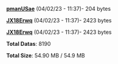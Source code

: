 [**pmanUSae**](/data/pmanUSae.txt) (04/02/23 - 11:37)- 204 bytes

[**JX18Erwq**](/data/JX18Erwq.txt) (04/02/23 - 11:37)- 2423 bytes

[**JX18Erwq**](/data/JX18Erwq.txt) (04/02/23 - 11:37)- 2423 bytes

**Total Datas**: 8190

**Total Size**: 54.90 MB / 54.9 MB